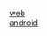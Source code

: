 [web](https://pmakarov.codes/2048)\
[android](https://play.google.com/store/apps/details?id=me.petrmakarov.game2048)
